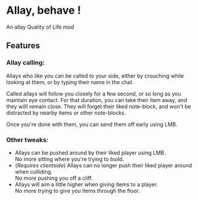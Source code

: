 # Allay, behave !

An allay Quality of Life mod

## Features

### Allay calling:
Allays who like you can be called to your side, either by crouching while looking at them, or by typing their name in the chat.

Called allays will follow you closely for a few second, or so long as you maintain eye contact. For that duration, you can take their item away, and they willl remain close. They will forget their liked note-block, and won't be distracted by nearby items or other note-blocks.

Once you're done with them, you can send them off early using LMB.

### Other tweaks:
- Allays can be pushed around by their liked player using LMB.  
  No more sitting where you're trying to build.
- (_Requires clientside_) Allays can no longer push their liked player around when colliding.  
  No more pushing you off a cliff.
- Allays will aim a little higher when giving items to a player.  
  No more trying to give you items through the floor.
